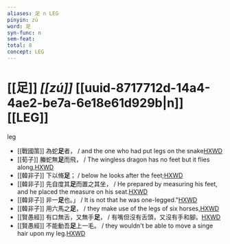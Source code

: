 ```yaml
---
aliases: 足 n LEG
pinyin: zú
word: 足
syn-func: n
sem-feat: 
total: 8
concept: LEG 
---
```

# [[足]] *[[zú]]*  [[uuid-8717712d-14a4-4ae2-be7a-6e18e61d929b|n]] [[LEG]]
leg
 - [[戰國策]] 為蛇**足**者， / and the one who had put legs on the snake[HXWD](https://hxwd.org/textview.html?location=KR2e0003_tls_131-1a.43)
 - [[荀子]] 螣蛇無**足**而飛， / The wingless dragon has no feet but it flies along,[HXWD](https://hxwd.org/textview.html?location=KR3a0002_tls_001-6a.38)
 - [[韓非子]] 下以脩**足**； / below he looks after the feet;[HXWD](https://hxwd.org/textview.html?location=KR3c0005_tls_006-21a.5)
 - [[韓非子]] 先自度其**足**而置之其坐， / He prepared by measuring his feet, and he placed the measure on his seat.[HXWD](https://hxwd.org/textview.html?location=KR3c0005_tls_032-95a.3)
 - [[韓非子]] 非一**足**也。」 / It is not that he was one-legged."[HXWD](https://hxwd.org/textview.html?location=KR3c0005_tls_033-40a.8)
 - [[韓非子]] 用六馬之**足**， / they make use of the legs of six horses,[HXWD](https://hxwd.org/textview.html?location=KR3c0005_tls_034-22a.8)
 - [[賢愚經]] 有口無舌，又無手**足**， / 有嘴但沒有舌頭，又沒有手和腳。[HXWD](https://hxwd.org/textview.html?location=KR6b0059_T_005-0380b.32)
 - [[賢愚經]] 不能動吾**足**上一毛。 / they wouldn't be able to move a singe hair upon my leg.[HXWD](https://hxwd.org/textview.html?location=KR6b0059_T_010-0420a.45)